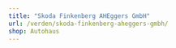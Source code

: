 ```yaml
---
title: "Skoda Finkenberg AHEggers GmbH"
url: /verden/skoda-finkenberg-aheggers-gmbh/
shop: Autohaus
---
```

